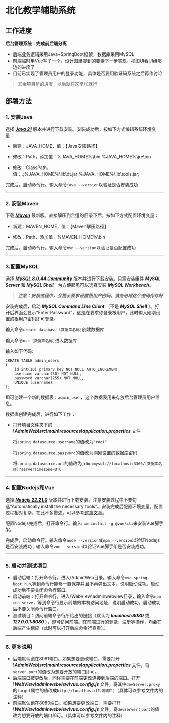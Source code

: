 # 北化教学辅助系统

## 工作进度

**后台管理系统：完成前后端分离**
* 后端业务逻辑采用Java+SpringBoot框架，数据库采用MySQL
* 前端临时用Vue写了一个，设计图里提到的要素下一步实现。视图UI看UI组那边的进度了
* 目前已实现了管理员用户的登录功能，具体是否要用验证码系统之后再作讨论

> 其余项目组的进度，以后就在这里加就行

## 部署方法

### **1. 安装Java** 

选择 ***[Java 21](https://www.oracle.com/java/technologies/javase/javase8u211-later-archive-downloads.html)*** 版本并进行下载安装。安装成功后，按如下方式编辑系统环境变量：

* 新建：JAVA_HOME，值：【Java安装路径】

* 修改：Path，添加值：%JAVA_HOME%\bin,%JAVA_HOME%\jre\bin

* 修改：ClassPath，值：.;%JAVA_HOME%\lib\dt.jar;%JAVA_HOME%\lib\tools.jar; 
  
完成后，启动命令行。输入命令```java --version```以验证是否安装成功

---
### **2. 安装Maven**
下载 ***[Maven](https://maven.apache.org/download.cgi)*** 最新版。直接解压到合适的目录下后，按如下方式配置环境变量：

* 新建：MAVEN_HOME，值：【Maven解压路径】

* 修改：Path，添加值：%MAVEN_HOME%\bin

完成后，启动命令行。输入命令```mvn --version```以验证是否配置成功

---
### **3.配置MySQL**

选择 ***[MySQL 8.0.44 Community](https://dev.mysql.com/downloads/installer/)*** 版本并进行下载安装。只需安装组件 ***MySQL Server*** 和 ***MySQL Shell***。为方便起见可以选择安装 ***MySQL Workbench***。

> ***注意：安装过程中，会提示要求设置根用户密码。请务必将这个密码保存好***

安装完成后，启动 ***MySQL Command Line Client*** （不是 ***MySQL Shell*** ）。打开后界面会显示“Enter Password”，这是在要求你登录根用户，此时输入刚刚设置的根用户密码即可登录。

输入命令```create database [数据库名称]```创建数据库

输入命令```use [数据库名称]```进入数据库

输入如下代码:
```
CREATE TABLE admin_users
(
    id int(10) primary key NOT NULL AUTO_INCREMENT,
    username varchar(30) NOT NULL,
    password varchar(255) NOT NULL,
    UNIQUE (username)
);
```
即可创建一个新的数据表：```admin_user```，这个数据表用来存放后台管理员用户信息。

数据库创建完成后，进行如下工作：

* 打开项目文件夹下的 ***\AdminWeb\src\main\resources\application.properties*** 文件
  
  将```spring.datasource.username```的值改为```"root"```

  将```spring.datasource.password```的值改为刚刚设置的数据库密码
  
  将```spring.datasource.url```的值改为```jdbc:mysql://localhost:3306/[数据库名称]?serverTimezone=UTC```

---
### **4. 配置Nodejs和Vue**
选择 ***[Nodejs 22.21.0](https://registry.npmmirror.com/binary.html?path=node/v22.21.0/)*** 版本并进行下载安装。注意安装过程中不要勾选“Automatically install the necessary tools”。安装完成后配置环境变量。配置过程相对复杂，在此不多赘述。可以参考[这篇文章](https://blog.csdn.net/AV_VA1/article/details/149789138)。

配置Nodejs完成后，打开命令行。输入```npm install -g @vue/cli```来安装Vue脚手架。

完成后，启动命令行。输入命令```node --version```或```npm --version```以验证Nodejs是否安装成功；输入命令```vue --version```以验证Vue脚手架是否安装成功。

---
### **5. 启动并测试项目**
   
* 启动后端：打开命令行，进入\AdminWeb目录。输入命令```mvn spring-boot:run```,等到命令行能够一直保存并且不再弹出文本，说明启动成功。启动成功后不要关闭命令行窗口。
* 启动前端：打开命令行，进入\WebView\adminwebview目录，输入命令```npm run serve```，等到命令行显示前端的本机访问地址，说明启动成功。启动成功后不要关闭命令行窗口。
* 测试项目：访问前端命令行所给出的链接（默认为 ***localhost:8080*** 或 ***127.0.0.1:8080*** ），即可访问前端。在前端进行的登录，注册等操作，均会在后端产生相应（此时可以打开后端命令行查看）。

---
### **6. 更多说明**

* 后端默认跑在8081端口。如果想要更改端口，需要打开 ***\AdminWeb\src\main\resources\application.properties*** 文件，将```server.port```的值改为想要开放的端口即可。
* 后端端口被更改后，同样需要在前端更改连接到后端的端口。打开 ***\WebView\adminwebview\vue.config.js*** 文件，将其中```devServer:proxy```的```target```属性的值改成```http://localhost:[后端端口]```（具体可以参考文件内的注释）
* 前端默认跑在8080端口。如果想要更改端口，需要打开 ***\WebView\adminwebview\vue.config.js*** 文件，将```devServer：port```的值改为想要开放的端口即可。（具体可以参考文件内的注释）